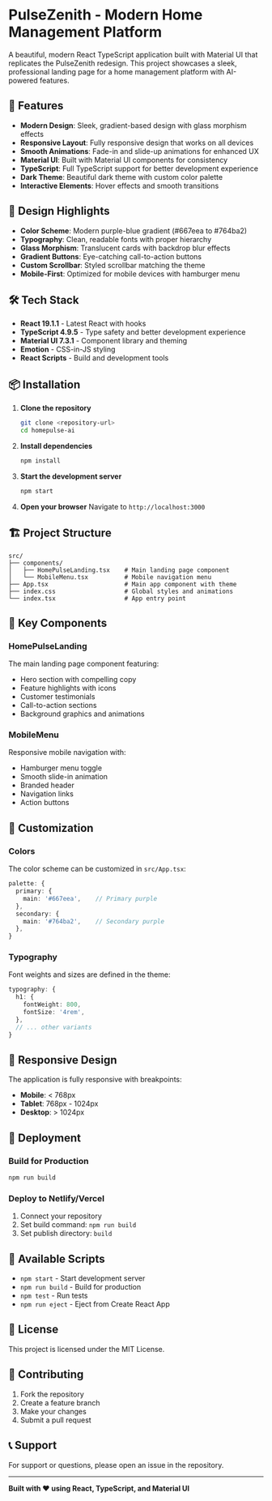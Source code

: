 # PulseZenith - Modern Home Management Platform

A beautiful, modern React TypeScript application built with Material UI that replicates the PulseZenith redesign. This project showcases a sleek, professional landing page for a home management platform with AI-powered features.

## 🚀 Features

- **Modern Design**: Sleek, gradient-based design with glass morphism effects
- **Responsive Layout**: Fully responsive design that works on all devices
- **Smooth Animations**: Fade-in and slide-up animations for enhanced UX
- **Material UI**: Built with Material UI components for consistency
- **TypeScript**: Full TypeScript support for better development experience
- **Dark Theme**: Beautiful dark theme with custom color palette
- **Interactive Elements**: Hover effects and smooth transitions

## 🎨 Design Highlights

- **Color Scheme**: Modern purple-blue gradient (#667eea to #764ba2)
- **Typography**: Clean, readable fonts with proper hierarchy
- **Glass Morphism**: Translucent cards with backdrop blur effects
- **Gradient Buttons**: Eye-catching call-to-action buttons
- **Custom Scrollbar**: Styled scrollbar matching the theme
- **Mobile-First**: Optimized for mobile devices with hamburger menu

## 🛠️ Tech Stack

- **React 19.1.1** - Latest React with hooks
- **TypeScript 4.9.5** - Type safety and better development experience
- **Material UI 7.3.1** - Component library and theming
- **Emotion** - CSS-in-JS styling
- **React Scripts** - Build and development tools

## 📦 Installation

1. **Clone the repository**
   ```bash
   git clone <repository-url>
   cd homepulse-ai
   ```

2. **Install dependencies**
   ```bash
   npm install
   ```

3. **Start the development server**
   ```bash
   npm start
   ```

4. **Open your browser**
   Navigate to `http://localhost:3000`

## 🏗️ Project Structure

```
src/
├── components/
│   ├── HomePulseLanding.tsx    # Main landing page component
│   └── MobileMenu.tsx          # Mobile navigation menu
├── App.tsx                     # Main app component with theme
├── index.css                   # Global styles and animations
└── index.tsx                   # App entry point
```

## 🎯 Key Components

### HomePulseLanding
The main landing page component featuring:
- Hero section with compelling copy
- Feature highlights with icons
- Customer testimonials
- Call-to-action sections
- Background graphics and animations

### MobileMenu
Responsive mobile navigation with:
- Hamburger menu toggle
- Smooth slide-in animation
- Branded header
- Navigation links
- Action buttons

## 🎨 Customization

### Colors
The color scheme can be customized in `src/App.tsx`:
```typescript
palette: {
  primary: {
    main: '#667eea',    // Primary purple
  },
  secondary: {
    main: '#764ba2',    // Secondary purple
  },
}
```

### Typography
Font weights and sizes are defined in the theme:
```typescript
typography: {
  h1: {
    fontWeight: 800,
    fontSize: '4rem',
  },
  // ... other variants
}
```

## 📱 Responsive Design

The application is fully responsive with breakpoints:
- **Mobile**: < 768px
- **Tablet**: 768px - 1024px
- **Desktop**: > 1024px

## 🚀 Deployment

### Build for Production
```bash
npm run build
```

### Deploy to Netlify/Vercel
1. Connect your repository
2. Set build command: `npm run build`
3. Set publish directory: `build`

## 🔧 Available Scripts

- `npm start` - Start development server
- `npm run build` - Build for production
- `npm test` - Run tests
- `npm run eject` - Eject from Create React App

## 📄 License

This project is licensed under the MIT License.

## 🤝 Contributing

1. Fork the repository
2. Create a feature branch
3. Make your changes
4. Submit a pull request

## 📞 Support

For support or questions, please open an issue in the repository.

---

**Built with ❤️ using React, TypeScript, and Material UI**
